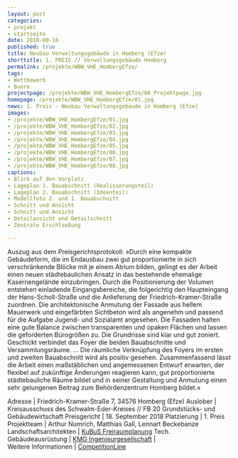 ```yaml
---
layout: post
categories:
- projekt
- startseite
date: 2018-09-18
published: true
title: Neubau Verwaltungsgebäude in Homberg (Efze)
shorttitle: 1. PREIS // Verwaltungsgebäude Homberg
permalink: /projekte/WBW_VHE_HombergEfze/
tags: 
- Wettbewerb
- Buero
projectpage: /projekte/WBW_VHE_HombergEfze/00_Projektpage.jpg
homepage: /projekte/WBW_VHE_HombergEfze/01.jpg
news: 1. Preis - Neubau Verwaltungsgebäude in Homberg (Efze)
images:
- /projekte/WBW_VHE_HombergEfze/01.jpg
- /projekte/WBW_VHE_HombergEfze/02.jpg
- /projekte/WBW_VHE_HombergEfze/03.jpg
- /projekte/WBW_VHE_HombergEfze/04.jpg
- /projekte/WBW_VHE_HombergEfze/05.jpg
- /projekte/WBW_VHE_HombergEfze/06.jpg
- /projekte/WBW_VHE_HombergEfze/07.jpg
- /projekte/WBW_VHE_HombergEfze/08.jpg
captions:
- Blick auf den Vorplatz
- Lageplan 1. Bauabschnitt (Realisierungsteil)
- Lageplan 2. Bauabschnitt (Ideenteil)
- Modellfoto 2. und 1. Bauabschnitt
- Schnitt und Ansicht
- Schnitt und Ansicht
- Detailansicht und Detailschnitt 
- Zentrale Erschließung

---
```

Auszug aus dem Preisgerichtsprotokoll: »Durch eine kompakte Gebäudeform, die im Endausbau zwei gut proportionierte in sich verschränkende Blöcke mit je einem Atrium bilden, gelingt es der Arbeit einen neuen städtebaulichen Ansatz in das bestehende ehemalige Kasernengelände einzubringen. Durch die Positionierung der Volumen entstehen einladende Eingangsbereiche, die folgerichtig den Haupteingang der Hans-Scholl-Straße und die Anlieferung der Friedrich-Kramer-Straße zuordnen. Die architektonische Anmutung der Fassade aus hellem Mauerwerk und eingefärbten Sichtbeton wird als angenehm und passend für die Aufgabe Jugend- und Sozialamt angesehen. Die Fassaden halten eine gute Balance zwischen transparenten und opaken Flächen und lassen die geforderten Bürogrößen zu. Die Grundrisse sind klar und gut zoniert. Geschickt verbindet das Foyer die beiden Bauabschnitte und Versammlungsräume. … Die räumliche Verknüpfung des Foyers im ersten und zweiten Bauabschnitt wird als positiv gesehen. Zusammenfassend lässt die Arbeit einen maßstäblichen und angemessenen Entwurf erwarten, der flexibel auf zukünftige Änderungen reagieren kann, gut proportionierte städtebauliche Räume bildet und in seiner Gestaltung und Anmutung einen sehr gelungenen Beitrag zum Behördenzentrum Homberg bildet.«

Adresse					|	Friedrich-Kramer-Straße 7, 34576 Homberg (Efze)
Auslober				|	Kreisausschuss des Schwalm-Eder-Kreises // FB 20 Grundstücks- und Gebäudewirtschaft
Preisgericht			|	18. September 2018
Platzierung				|	1. Preis
Projektteam				|	Arthur Numrich, Matthias Gall, Lennart Beckebanze
Landschaftsarchitekten	|	[KuBuS Freiraumplanung](http://www.kubus-freiraum.de)
Tech. Gebäudeausrüstung	|	[KMG Ingenieurgesellschaft](http://www.kmg-berlin.de)
                        |    
Weitere Informationen       |   [CompetitionLine](https://www.competitionline.com/de/ergebnisse/292316) 



